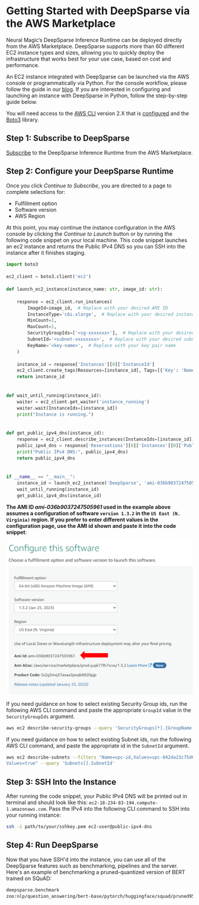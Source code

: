 <!--
Copyright (c) 2021 - present / Neuralmagic, Inc. All Rights Reserved.

Licensed under the Apache License, Version 2.0 (the "License");
you may not use this file except in compliance with the License.
You may obtain a copy of the License at

   http://www.apache.org/licenses/LICENSE-2.0

Unless required by applicable law or agreed to in writing,
software distributed under the License is distributed on an "AS IS" BASIS,
WITHOUT WARRANTIES OR CONDITIONS OF ANY KIND, either express or implied.
See the License for the specific language governing permissions and
limitations under the License.
-->

# **Getting Started with DeepSparse via the AWS Marketplace**

Neural Magic’s DeepSparse Inference Runtime can be deployed directly from the AWS Marketplace. DeepSparse supports more than 60 different EC2 instance types and sizes, allowing you to quickly deploy the infrastructure that works best for your use case, based on cost and performance.

An EC2 instance integrated with DeepSparse can be launched via the AWS console or programmatically via Python. For the console workflow, please follow the guide in our [blog](https://neuralmagic.com/blog/neural-magics-deepsparse-inference-runtime-now-available-in-the-aws-marketplace/). If you are interested in configuring and launching an instance with DeepSparse in Python, follow the step-by-step guide below. 

You will need access to the [AWS CLI](https://docs.aws.amazon.com/cli/latest/userguide/getting-started-install.html) version 2.X that is [configured](https://docs.aws.amazon.com/cli/latest/userguide/cli-configure-quickstart.html) and the [Boto3](https://github.com/boto/boto3) library.


## Step 1: Subscribe to DeepSparse
[Subscribe](https://aws.amazon.com/marketplace/pp/prodview-zx6s55xbdjgoa) to the DeepSparse Inference Runtime from the AWS Marketplace.


## Step 2: Configure your DeepSparse Runtime

Once you click *Continue to Subscribe*, you are directed to a page to complete selections for: 

- Fulfillment option 
- Software version 
- AWS Region


At this point, you may continue the instance configuration in the AWS console by clicking the *Continue to Launch* button or by running the following code snippet on your local machine. This code snippet launches an ec2 instance and returns the Public IPv4 DNS so you can SSH into the instance after it finishes staging. 

```python
import boto3

ec2_client = boto3.client('ec2')

def launch_ec2_instance(instance_name: str, image_id: str):

    response = ec2_client.run_instances(
        ImageId=image_id,  # Replace with your desired AMI ID
        InstanceType='c6i.xlarge',  # Replace with your desired instance type
        MinCount=1,
        MaxCount=1,
        SecurityGroupIds=['<sg-xxxxxxx>'],  # Replace with your desired security group ID(s)
        SubnetId='<subnet-xxxxxxxx>',  # Replace with your desired subnet ID
        KeyName='<key-name>',  # Replace with your key pair name
    )

    instance_id = response['Instances'][0]['InstanceId']
    ec2_client.create_tags(Resources=[instance_id], Tags=[{'Key': 'Name', 'Value': instance_name}])
    return instance_id
    
    
def wait_until_running(instance_id):
    waiter = ec2_client.get_waiter('instance_running')
    waiter.wait(InstanceIds=[instance_id])
    print("Instance is running.")


def get_public_ipv4_dns(instance_id):
    response = ec2_client.describe_instances(InstanceIds=[instance_id])
    public_ipv4_dns = response['Reservations'][0]['Instances'][0]['PublicDnsName']
    print("Public IPv4 DNS:", public_ipv4_dns)
    return public_ipv4_dns


if __name__ == "__main__":
    instance_id = launch_ec2_instance('DeepSparse', 'ami-036b9037247505961')
    wait_until_running(instance_id)
    get_public_ipv4_dns(instance_id)

```

**The AMI ID *ami-036b9037247505961* used in the example above assumes a configuration of software `version 1.3.2` in the `US East (N. Virginia)` region. If you prefer to enter different values in the configuration page, use the AMI id shown  and paste it into the code snippet**:

![Alt Text](./img/ami-pic.png)


If you need guidance on how to select existing Security Group ids, run the following AWS CLI command and paste the appropriate `GroupId` value in the `SecurityGroupIds` argument.

```bash
aws ec2 describe-security-groups --query 'SecurityGroups[*].{GroupName: GroupName, GroupId: GroupId, VpcId: VpcId}'
```
If you need guidance on how to select existing Subnet ids, run the following AWS CLI command, and paste the appropriate id in the `SubnetId` argument.

```bash
aws ec2 describe-subnets --filters "Name=vpc-id,Values=vpc-042da23c75d628d10" "Name=default-for-az,
Values=true" --query 'Subnets[].SubnetId'
```

## **Step 3: SSH Into the Instance**

After running the code snippet, your Public IPv4 DNS will be printed out in terminal and should look like this: `ec2-18-234-83-194.compute-1.amazonaws.com`. Pass the IPv4 into the following CLI command to SSH into your running instance:

```bash
ssh -i path/to/your/sshkey.pem ec2-user@public-ipv4-dns
```

## **Step 4: Run DeepSparse**

Now that you have SSH'd into the instance, you can use all of the DeepSparse features such as benchmarking, pipelines and the server. Here's an example of benchmarking a pruned-quantized version of BERT trained on SQuAD:

```bash
deepsparse.benchmark
zoo:nlp/question_answering/bert-base/pytorch/huggingface/squad/pruned95_obs_quant-none -i [64,128] -b 64 -nstreams 1 -s sync
```
